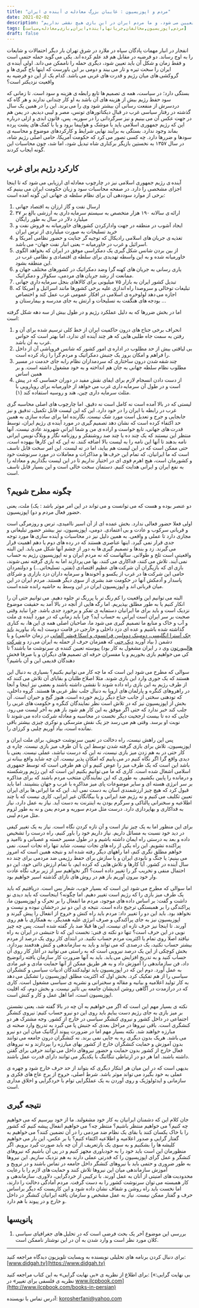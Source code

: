 ```yaml
---
title: "مردم و اپوزیسیون : غایبان بزرگ معادله ی آینده ی ایران"
date: 2021-02-02
description: "ما ایرانیان در شرایط بحران سیاسی زندگی می کنیم. آیندهٔ کشورمان توسط بازیگران داخلی و خارجی تعیین می شود، و ما مردم ایران در این بازی هیچ نقشی نداریم"
tags: [مردم,اپوزیسیون,مخالفان,جریانها,آینده,ایران,بازی,معادله,سیاست]
draft: false
---
```

انفجار در انبار مهمات پادگان سپاه در ملارد در شرق تهران بار دیگر احتمالات و شایعات را به اوج رساند. دو فرضیه در مقابل هم قد علم کرده اند. یکی می گوید حمله حتمی است و فقط زمان و شکل آن باید تعیین شود، دیگری حمله را ناممکن می داند. اولی آینده ی ایران را سخت تیره و تار می بیند و دومی بر این باورست که اینها باج گیری ها و گروکشی های میان رژیم و قدرت های غربی می باشد. کدام یک از این دو فرضیه به واقعیت نزدیکتر است؟

بستگی دارد؛ در سیاست، همه ی تصمیم ها تابع رابطه ی هزینه و سود است. تا زمانی که سود حفظ رژیم بیش از هزینه های آن باشد به او کار چندانی ندارند و هر گاه که دردسرش از منفعت رسانی آن بیشتر شود وی را می برند. این را در همین یک سال گذشته در رفتار سیاسی غرب در قبال دیکتاتورهای تونس، مصر و لیبی دیدیم. در یمن هم در جهت عکس آن می بینیم و نیز سرگردانی را در سوریه. پس، قانون ابدی و ازلی درباره این که رژیم جمهوری اسلامی باید با موشک و هواپیما برود و یا با کمک های پشت پرده بماند وجود ندارد. بستگی به برآیند نهایی شرایط و کارکردهای موضوع و محاسبه ی سودها و ضررها دارد. چه کسی تصور می کرد که حکومت آمریکا، حامی اصلی رژیم شاه، در سال ۱۳۵۷ به نخستین بازیگر برکناری شاه تبدیل شود، اما شد، چون محاسبات این گونه ایجاب کردند.

## کارکرد رژیم برای غرب

آینده ی رژیم جمهوری اسلامی نیز در چارچوب معادله ای ارزیابی می شود که تا اینجا اجزای مشخصی را دارد. در صفحه محاسبات سود و زیان حکومت ایران می بینیم که برخی از موارد سوددهی آن برای نظام سلطه ی جهانی این گونه آمده است:

1. ارسال نفت و گاز ارزان به اقتصاد جهانی
2. ارائه ی سالانه ۱۹۰ هزار متخصص به سیستم سرمایه داری به ارزشی بالغ بر ۳۷ میلیارد دلار در سال به طور رایگان
3. ایجاد آشوب در منطقه در جهت وادارکردن کشورهای خاورمیانه به فروش نفت و خرید تسلیحات به صورت میلیاردی از ترس ایران
4. تغذیه ی جریان های اسلامی رادیکال که توجیه گر جنایت و حضور نظامی آمریکا و اسرائیل و غرب در خاورمیانه – یعنی انبار نفت جهان- می باشد.
5. از بین بردن شانس شکل گیری یک دمکراسی موفق در ایران که بخواهد الگوی خاورمیانه شده و به این واسطه تهدیدی برای سلطه ی اقتصادی و نظامی غرب در این منطقه بشود.
6. یاری رسانی به جریان های کهنه گرا وضد دمکراتیک در کشورهای مختلف جهان و ممانعت از رشد جریان های مردمی، سکولار و دمکراتیک.
7. تبدیل کشور ایران به بازار ۷۵ میلیونی برای کالاهای بنجل سرمایه داری جهانی
8. تبلیغات توخالی و سروصدا راه اندازی علیه برخی کشورها مانند اسرائیل و آمریکا که اجازه می دهد لولوخره ی اسلامی در افکار عمومی غرب عمل کند و اختصاص بودجه های هنگفت به تسلیحات و ارتش به جای مدرسه و بیمارستان و ...

اما در بخش ضررها که به دلیل عملکرد رژیم و در طول بیش از سه دهه شکل گرفته است: 

1. انحراف برخی جناح های درون حاکمیت ایران از خط کلی ترسیم شده برای آن و رفتن به سمت جاه طلبی هایی که هر چند آینده ای ندارد، اما بهتر است که حواس غرب به آن باشد.
2. بی لیاقتی بیش از حد مطلوب در اداره ی امور کشور که شانس فروپاشی آن از داخل را فراهم و امکان بروز یک جنبش دمکراتیک و مردم گرا را زیاد کرده است.
3. چند شقه شدن درون ساختاری که سردمداران نظام رابه جای خدمت در مسیر مطلوب نظام سلطه جهانی به جان هم انداخته و به خود مشغول داشته است. و بر همین اساس
4. از دست دادن انسجام لازم برای ایفای نقش مفید در دوران حساسی که در پیش است و در طول آن سرمایه داری غرب می خواهد از خاورمیانه برای رویارویی با مثلث سرمایه داری چین، هند و روسیه استفاده کند (۱).

لیستی که در بالا آمده است نه کامل است نه دقیق. اما چارچوب های اصلی محاسبه گری غرب در رابطه با ایران را در خود دارد. این که این لیست قابل تکمیل، تدقیق و نیز جابجایی و جرح و تعدیل است مورد شک نیست. نگارنده اما برای ساده سازی به همین حد اکتفاء کرده است که نشان دهد تصمیم گیری در مورد آینده ی رژیم ایران، توسط قدرت های جهانی، تابع خواست و اراده ی من و شما ایرانیِ شهروند عادی نیست. آنها منتظر این نیستند که یک چند ده یا چند صد روشنفکر و روزنامه نگار و وبلاگ نویس ایرانی نامه بدهند تا آنها این نامه را به لیست بالا اضافه کنند. نه این که این کارها بیهوده است، حتی ممکن است که در این لیست هم بیاید، اما در ته لیست. این امر سخت قابل تاسف است که ما ایرانیان، که تمام این حرف ها و مذاکرات و معاملات در مورد سرنوشت خود و کشورمان است، هیچ اهرم قوی ای در اختیار نداریم تا در این لیست بگذاریم و معادله را به نفع ایران و ایرانی هدایت کنیم. دستمان سخت خالی است و این بسیار قابل تاسف است.

## چگونه مطرح شویم؟

دو عنصر بوده و هست که می توانست و می تواند در این امر موثر باشد : یک) ملت، یعنی حضور فعال مردم و دو) اپوزیسیون.

اولی فعلا حضور فعالی ندارد. بخش عمده ای از آن اسیر ناامیدی، ترس و روزمرگی است و قربانی سرکوب و عادت و بی اعتمادی. دومی، اپوزیسیون، نیز بیشتر حضور تبلیغاتی و مجازی دارد تا عملی و واقعی. به همین دلیل نیز در محاسبات و آینده سازی ها مورد توجه جدی قرار نمی گیرد.  اینها عناصری هستند که در رده های دوم یا دهم اهمیت قرار می گیرند. زد و بندها و تصمیم گیری ها به دور از چشم آنها شکل می یابد. این البته واقعیتی است تلخ و طولانی. سالهاست که نه مردم ایران و نه اپوزیسیون رژیم به حساب نمی آیند. تلاش می کنند، فداکاری می کنند، بها می پردازند اما به بازی گرفته نمی شوند، بازی ای که بازیگران آن شرکت های عظیم اقتصادی (نفتی، تسلیحاتی...) و دولتمردان حامی این شرکت ها در غرب از یکسو و آخوندها و سرمایه داران دزد بازاری و شرکای پاسدار و آدمکش آنها در حکومت ضد بشری از سوی دیگر هستند. مردم ایران در این میان قربانی اند و اپوزیسیون ایران در این وسط به حاشیه رانده شده است.

البته می توانیم این واقعیت را کم رنگ تر یا پررنگ تر جلوه دهیم. می توانیم حتی آن را انکار کنیم یا به طور مطلق بپذیریم. اما رگه هایی از آنچه در بالا آمد به حقیقت موضوع نزدیک است و باید برای ما ایرانیان دستمایه ی تفکر و برخورد جدی باشد. چرا نباید وقتی صحبت بر سر ایران است ایرانی به حساب آید؟ چرا باید زمانی که در مورد آینده ی ملت و آب و خاک و منابع ما تصمیم گیری می شود ما، صاحبان اصلی همه ی این ها، به کناری گذاشته شده باشیم و عده ای دزد داخلی و خارجی در قامت دوست (به یاد بیاورید [باند جک آسترا انگلیسی، دومینک دوولیپن فرانسوی و اسکا فیشر آلمانی](https://www.mashreghnews.ir/news/275898/%D8%AC%DA%A9-%D8%A7%D8%B3%D8%AA%D8%B1%D8%A7-%DA%A9%DB%8C%D8%B3%D8%AA-%DA%86%D9%87-%DA%A9%D8%B3%D8%A7%D9%86%DB%8C-%D8%A7%D9%88-%D8%B1%D8%A7-%D8%AF%D8%B1-%D8%B3%D9%81%D8%B1-%D8%A8%D9%87-%D8%AA%D9%87%D8%B1%D8%A7%D9%86-%D9%87%D9%85%D8%B1%D8%A7%D9%87%DB%8C-%D9%85%DB%8C-%DA%A9%D9%86%D9%86%D8%AF) در زمان خاتمی) و یا دشمن ( بیاد آورید [دیک چنی](https://fa.wikipedia.org/wiki/%D8%AF%DB%8C%DA%A9_%DA%86%DB%8C%D9%86%DB%8C) که همزمان حرف از حمله به ایران می زد و [شرکت هالیبورتون](https://fa.wikipedia.org/wiki/%D9%87%D8%A7%D9%84%DB%8C%D8%A8%D8%B1%D8%AA%D9%88%D9%86) وی د ر ایران مشغول به کار بود) پیوسته تعیین کننده ی سرنوشت ما باشند؟ تا کی می خواهیم بازی بخوریم و یا مفسران حرفه ای تصمیم های دیگران و یا صرفا فحش دهندگان قدیمی این و آن باشیم؟

سوالی که مطرح می شود این است که ما چه کار می توانیم بکنیم؟ بسیاری به دنبال این هستند که یک جوری وارد این بازی شوند. مثلا اصلاح طلبان و بقایای آن تلاش می کنند که از طرف رژیم به این بازی راه داده شوند تا نقشی داشته باشند و بعضی نیز اینجا و آنجا در راهروهای کنگره و پارلمان های اروپا به دنبال جلب نظر غربی ها هستند. گروه داخلی، که تودهنی سختی از جانب جناح دیگر رژیم خورده است، هنوز گیج و حیران است. آن بخش از اپوزیسیون نیز که در تلاش است نظر نمایندگان کنگره و حکومت های غربی را جلب کند خبر ندارد که حتی اگر موفق به این کار هم شود باز هم به آخر لیست می رود. جایی که  ده تا بیست ارجحیت دیگر نخست در محاسبه و معادله شرکت داده می شوند تا نوبت او برسد. وقتی هم می رسد جز یک نقش مترسکی و نوکری چیزی بیشتر باقی نمانده است، بیاد آوریم چلبی و کرزای را.

پس این راهش نیست، راه دخالت در تعیین سرنوشت خویش، برای ملت ایران و اپوزیسیون، تلاش برای بازی گرفته شدن توسط این یا آن طرف میز بازی نیست. چاره ی کار حتی در به هم زدن میز بازی نیست، نه این که درست نباشد، عملی نیست. یعنی با دیدی واقع گرا اگر نگاه کنیم در می یابیم که امکان پذیر نیست. آن چه شاید واقع بینانه تر باشد این است که یک طرف میز را عوض کنیم و آن هم طرفی است که توسط جمهوری اسلامی اشغال شده است. کاری که ما می توانیم بکنیم این است که این رژیم ورشکسته و درمانده را پایین بکشیم. به طوری که این نمایندگان منتخب مردم باشند که برای مذاکره بر سر انرژی هسته ای و سایر موضوعات پای میز مذاکره با غرب و جهان بنشینند. اما باید قبول کرد که هیچ چیز ارزشمندی آسان به دست نمی آید. این که ما ایرانی ها برای ایران تعیین تکلیف می کنیم و نه رژیم ضد ایرانی و یا بیگانگان غیر ایرانی، کاری نیست که با چند اطلاعیه و سخنرانی پالتاکی و سرگرم بودن به اینترنت به دست آید. نیاز به عمل دارد، نیاز به فداکاری و بهاپردازی دارد. درست مثل مردم سوریه و مردم یمن و نه به طور لزوم مثل مردم لیبی.

برای این منظور اما به یک چیز نیاز است و آن تازه کردن نگاه است. نیاز به یک تغییر کیفی در دید خود نسبت به مسائل داریم. نیاز داریم خود را باور کنیم، راه درست را تشخیص داده و بعد به درستی راه ایمان داشته باشیم و در طول مسیر خسته و عصبانی و ناامید و پراکنده نشویم. این راه یکی از راه های نجات نیست، شاید تنها راه نجات است. نمی خواهم مطلق نگری کنم، اما راههای دیگر رفته شده اند و نتیجه همین است که امروز می بینیم: یا جنگ و نابودی ایران و یا سازش برای حفظ رژیمی ضد مردمی برای چند ده سال آینده در کشور. آیا کارها و تلاش هایی که کرده ایم، با تمام ارزش ذاتی خود، این دو احتمال منفی و تخریب گر را تغییر داده است؟ اگر نخواهیم سر از زیر برف نگاه عادت وار خود بیرون آوریم باز هم در روش های نازای گذشته اسیر خواهیم بود.

اما سوالی که مطرح می شود این است که بسیار خوب، شعار بس است. دریافتیم که باید یک طرف میز بازی را که رژیم است تغییر دهیم. اما چگونه؟ اینجاست که باید دیدی نو داشت و گفت: بر اساس داده های موجود، مردم ما انفعال را بر تحرک  و اپوزیسیون ما، پراکندگی را بر همبستگی ترجیح داده است. نتیجه ی این دو نیز درخشان نبوده و نیست و نخواهد بود. باید این دو را تغییر داد: مردم باید راه کنش و خروج از انفعال را پیش گیرند و اپوزیسیون نیز به جای پراکندگی و صرف انرژی علیه همدیگر، به همکاری با هم روی آورند. تا اینجا نیز حرف تازه ای نیست، این ها قبلا صد بار گفته شده است. پس چه چیز نویی در این حرف است؟ تنها دو نکته ی فنی: نخست این که تا جنبشی در ایران به راه نیافتد اصلا روی تمام یا اکثریت مردم حساب نکنید. در ابتدای کار روی یک درصد از مردم بیشتر حساب نکنید، یک درصدی که می تواند و باید به سازماندهی و کنش هدفمند بپردازد. بخش کوچکی از این یک درصد نیرویی است که به راستی می توانید در آغاز کار روی آن حساب کنید و به تدریج افزایش می یابد. باید به آنها ضرورت کار سازمان یافته راتوضیح داد، فن سازماندهی را آموزش داد و به هر طریق ممکن از آنها حمایت مادی و غیر مادی به عمل آورد. دوم این که در اپوزیسیون باید تولیدکنندگان ادبیات سیاسی و کنشگران سیاسی را از هم تفکیک کرد. بخش اول که اکثریت مطلق اپوزیسیون را تشکیل می دهد به کار تولید اعلامیه و بیانیه و مقاله و سخنرانی و نشریه ی سیاسی مشغول است. کاری که در درازمدت در آگاهی روشن اندیشان جامعه بی تاثیر نیست. و بخش دوم، که اقلیت اپوزیسیون است، اما اهل عمل و کار و کنش است.

 نکته ی بسیار مهم این است که اگر می خواهیم به آن چه در بالا گفته شد، یعنی نشستن بر میز بازی به جای رژیم دست یبایم باید روی این دو نیرو حساب کنیم: نیروی کنشگر اجتماعی در داخل کشور و نیروی کنشگر سیاسی در خارج از کشور. وجه مشترک هر دو کنشگری است. باقی نیروها در مراحل بعدی که جنبش پا می گیرد به تدریج وارد صحنه ی مبارزه خواهند شد. نکته بسیار مهم اما در ضرورت پیوند ارگانیک میان این دو نیرو می باشد. هریک بدون دیگری ره به جایی نمی برند. نه کنشگران درون جامعه می توانند بدون آموزش و حمایت کنشگران خارج از کشور بهای مبارزه را بپردازند و نه نیروهای فعال خارج از کشور بدون حمایت و حضور نیروهای داخل می توانند حرفی برای گفتن داشته باشند. اما هر دو در ارتباطی تنگاتنگ با یکدیگر می توانند دارای قدرت عمل باشند.

بدیهی است که در این میان هر ابتکار دیگری که بتواند از حد حرف خارج شود و چهره ی عملی به خود بگیرد  می تواند موثر باشد. شرط اصلی، خروج از برج عاج های فکری و سازمانی و ایدئولوژیک و روی آوردن به یک عملگرایی توام با خردگرایی و اخلاق مداری است.

## نتیجه گیری

جان کلام این که دشمنان ایرانیان به کار خود مشغولند. ما از خود بپرسیم که می خواهیم چه کنیم؟ می خواهیم منتظر باشیم؟ منتظر چه؟ می خواهیم انفعال پیشه کنیم که کشور را با خاک یکسان کنند یا بقای یک نظام ضد مردمی را در آن تضمین کنند؟ می خواهیم به گفتار گرایی و صدور اعلامیه و اطلاعیه اکتفاء کنیم؟ یا بر عکس، این بار می خواهیم کلیشه ها را بشکنیم و به سوی یک بازتعریف از  آن چه باید صورت گیرد برویم. اگر منظورمان این است باید خود را به خودباوری مجهز کنیم و در پی آن باشیم که نیروهای کنشگر و عمل گرای اپوزیسیون را که قدرتی عملی دارند به هم نزدیک سازیم. این نیروها به طور ضروری و حتمی باید با نیروهای کنشگر داخل جامعه در تماس باشند و در ترویج و آموزش سازماندهی میان این نیروها تلاش کنند و حمایت های لازم را با رعایت محدودیت های امنیتی از آنان به عمل آورند. با ترکیبی از خردگرایی، دلاوری، سازماندهی و کار همبسته می توان سرنوشت کشور را به دست گرفت. مردم آمادگی دخالت را دارند، اما نخست باید راه روشن و شفاف نشان داده شود و این کاریست که دیگر براساس حرف و گفتار ممکن نیست. نیاز به عمل مشخص و سازمان یافته ایرانیان کنشگر در داخل و خارج و در پیوند با هم دارد.

## پانویسها

1. بررسی این موضوع آخر یک بحث فرضی است که در تحلیل های جغرافیای سیاسی کلان مورد نظر است و وارد شدن به آن در این نوشتار ناممکن است.

---
برای دنبال کردن برنامه های تحلیلی نویسنده به وبسایت تلویزیون دیدگاه مراجعه کنید: [www.didgah.tv](https://www.didgah.tv)

برای اطلاع از نظریه ی «بی نهایت گرایی» به این کتاب مراجعه کنید: 
[«بی نهایت گرایی: نظریه ی فلسفی برای تغییر» در www.ilcpbook.com](http://www.ilcpbook.com/books-in-persian)

آدرس تماس با نویسنده: korosherfani@yahoo.com
